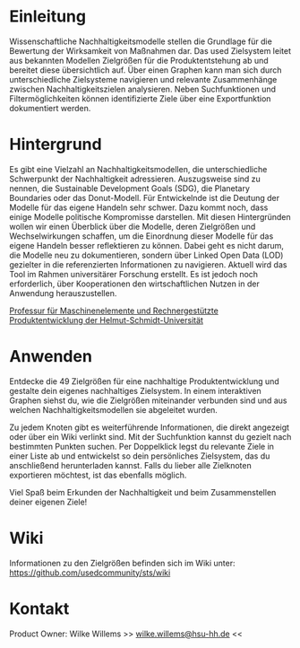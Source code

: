 # Einleitung

Wissenschaftliche Nachhaltigkeitsmodelle stellen die Grundlage für die Bewertung der Wirksamkeit von Maßnahmen dar. Das used Zielsystem leitet aus bekannten Modellen Zielgrößen für die Produktentstehung ab und bereitet diese übersichtlich auf. Über einen Graphen kann man sich durch unterschiedliche Zielsysteme navigieren und relevante Zusammenhänge zwischen Nachhaltigkeitszielen analysieren. Neben Suchfunktionen und Filtermöglichkeiten können identifizierte Ziele über eine Exportfunktion dokumentiert werden.

# Hintergrund

Es gibt eine Vielzahl an Nachhaltigkeitsmodellen, die unterschiedliche Schwerpunkt der Nachhaltigkeit adressieren. Auszugsweise sind zu nennen, die Sustainable Development Goals (SDG), die Planetary Boundaries oder das Donut-Modell. Für Entwickelnde ist die Deutung der Modelle für das eigene Handeln sehr schwer. Dazu kommt noch, dass einige Modelle politische Kompromisse darstellen. 
Mit diesen Hintergründen wollen wir einen Überblick über die Modelle, deren Zielgrößen und Wechselwirkungen schaffen, um die Einordnung dieser Modelle für das eigene Handeln besser reflektieren zu können. Dabei geht es nicht darum, die Modelle neu zu dokumentieren, sondern über Linked Open Data (LOD) gezielter in die referenzierten Informationen zu navigieren. Aktuell wird das Tool im Rahmen universitärer Forschung erstellt. Es ist jedoch noch erforderlich, über Kooperationen den wirtschaftlichen Nutzen in der Anwendung herauszustellen.

[Professur für Maschinenelemente und Rechnergestützte Produktentwicklung der Helmut-Schmidt-Universität](https://www.hsu-hh.de/mrp/)

# Anwenden

Entdecke die 49 Zielgrößen für eine nachhaltige Produktentwicklung und gestalte dein eigenes nachhaltiges Zielsystem. In einem interaktiven Graphen siehst du, wie die Zielgrößen miteinander verbunden sind und aus welchen Nachhaltigkeitsmodellen sie abgeleitet wurden.

Zu jedem Knoten gibt es weiterführende Informationen, die direkt angezeigt oder über ein Wiki verlinkt sind. Mit der Suchfunktion kannst du gezielt nach bestimmten Punkten suchen. Per Doppelklick legst du relevante Ziele in einer Liste ab und entwickelst so dein persönliches Zielsystem, das du anschließend herunterladen kannst. Falls du lieber alle Zielknoten exportieren möchtest, ist das ebenfalls möglich.

Viel Spaß beim Erkunden der Nachhaltigkeit und beim Zusammenstellen deiner eigenen Ziele!

# Wiki

Informationen zu den Zielgrößen befinden sich im Wiki unter: https://github.com/usedcommunity/sts/wiki


# Kontakt

Product Owner: Wilke Willems >> [wilke.willems@hsu-hh.de](mailto:wilke.willems@hsu-hh.de) <<
